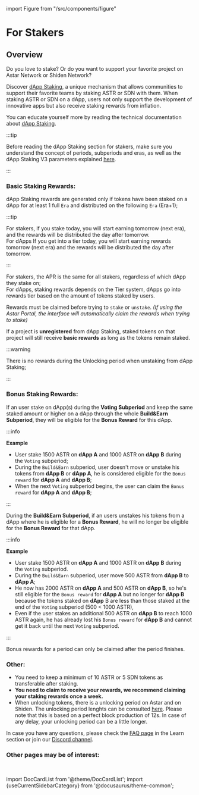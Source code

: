 import Figure from "/src/components/figure"

# For Stakers

## Overview

Do you love to stake? Or do you want to support your favorite project on Astar Network or Shiden Network? 

Discover [dApp Staking](/docs/learn/dapp-staking/), a unique mechanism that allows communities to support their favorite teams by staking ASTR or SDN with them. When staking ASTR or SDN on a dApp, users not only support the development of innovative apps but also receive staking rewards from inflation.

You can educate yourself more by reading the technical documentation about [dApp Staking](/docs/learn/dapp-staking/). 

:::tip

Before reading the dApp Staking section for stakers, make sure you understand the concept of periods, subperiods and eras, as well as the dApp Staking V3 parameters explained [here](/docs/learn/dapp-staking/#understand-the-terminology-and-parameters-of-dapp-staking).

:::

### Basic Staking Rewards:

dApp Staking rewards are generated only if tokens have been staked on a dApp for at least 1 full `Era` and distributed on the following `Era` (Era+1);

:::tip

For stakers, if you stake today, you will start earning tomorrow (next era), and the rewards will be distributed the day after tomorrow.  
For dApps If you get into a tier today, you will start earning rewards tomorrow (next era) and the rewards will be distributed the day after tomorrow.

:::

For stakers, the APR is the same for all stakers, regardless of which dApp they stake on;  
For dApps, staking rewards depends on the Tier system, dApps go into rewards tier based on the amount of tokens staked by users.

Rewards must be claimed before trying to `stake` or `unstake`.
*(If using the Astar Portal, the interface will automatically claim the rewards when trying to stake)*

If a project is **unregistered** from dApp Staking, staked tokens on that project will still receive **basic rewards** as long as the tokens remain staked.

:::warning

 There is no rewards during the Unlocking period when unstaking from dApp Staking;

 :::

### Bonus Staking Rewards:

If an user stake on dApp(s) during the **Voting Subperiod** and keep the same staked amount or higher on a dApp through the whole **Build&Earn Subperiod**, they will be eligible for the **Bonus Reward** for this dApp.

:::info

**Example**

- User stake 1500 ASTR on **dApp A** and 1000 ASTR on **dApp B** during the `Voting` subperiod;
- During the `Build&Earn` subperiod, user doesn't move or unstake his tokens from **dApp B** or **dApp A**, he is considered eligible for the `Bonus reward` for **dApp A** and **dApp B**;
- When the next `Voting` subperiod begins, the user can claim the `Bonus reward` for **dApp A** and **dApp B**;

:::

During the **Build&Earn Subperiod**, if an users unstakes his tokens from a dApp where he is eligible for a **Bonus Reward**, he will no longer be eligible for the **Bonus Reward** for that dApp.

:::info

**Example**

- User stake 1500 ASTR on **dApp A** and 1000 ASTR on **dApp B** during the `Voting` subperiod.
- During the `Build&Earn` subperiod, user move 500 ASTR from **dApp B** to **dApp A**;
- He now has 2000 ASTR on **dApp A** and 500 ASTR on **dApp B**, so he's still eligible for the `Bonus reward` for **dApp A** but no longer for **dApp B** because the tokens staked on **dApp** B are less than those staked at the end of the `Voting` subperiod (500 < 1000 ASTR),
- Even if the user stakes an additional 500 ASTR on **dApp B** to reach 1000 ASTR again, he has already lost his `Bonus reward` for **dApp B** and cannot get it back until the next `Voting` subperiod. 

:::

Bonus rewards for a period can only be claimed after the period finishes.


### Other:

- You need to keep a minimum of 10 ASTR or 5 SDN tokens as transferable after staking.
- **You need to claim to receive your rewards, we recommend claiming your staking rewards once a week.**
- When unlocking tokens, there is a unlocking period on Astar and on Shiden. The unlocking period lenghts can be consulted [here](/docs/learn/dapp-staking/#parameters). 
Please note that this is based on a perfect block production of 12s. In case of any delay, your unlocking period can be a little longer.

In case you have any questions, please check the [FAQ page](/docs/learn/dapp-staking/dapp-staking-faq/) in the Learn section or join our [Discord channel](https://discord.com/invite/astarnetwork).

### Other pages may be of interest:

<br/>

import DocCardList from '@theme/DocCardList';
import {useCurrentSidebarCategory} from '@docusaurus/theme-common';

<DocCardList items={useCurrentSidebarCategory().items}/>

